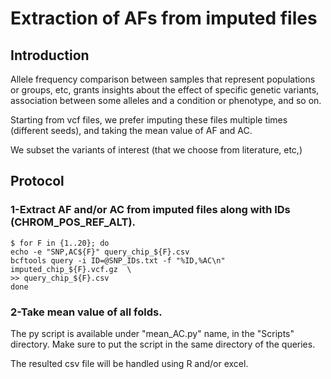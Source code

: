 # Extraction of AFs from imputed files  

## Introduction  
  
Allele frequency comparison between samples that represent populations or groups, etc, grants insights about the effect of specific genetic variants, association between some alleles and a condition or phenotype, and so on.  
  
Starting from vcf files, we prefer imputing these files multiple times (different seeds), and taking the mean value of AF and AC.  
  
We subset the variants of interest (that we choose from literature, etc,)  
  
## Protocol  
  
### 1-Extract AF and/or AC from imputed files along with IDs (CHROM_POS_REF_ALT).  
  
    $ for F in {1..20}; do  
    echo -e "SNP,AC${F}" query_chip_${F}.csv  
    bcftools query -i ID=@SNP_IDs.txt -f "%ID,%AC\n" imputed_chip_${F}.vcf.gz  \
    >> query_chip_${F}.csv  
    done

### 2-Take mean value of all folds.  
  
The py script is available under "mean_AC.py" name, in the "Scripts" directory. Make sure to put the script in the same directory of the queries.  
  
The resulted csv file will be handled using R and/or excel.  